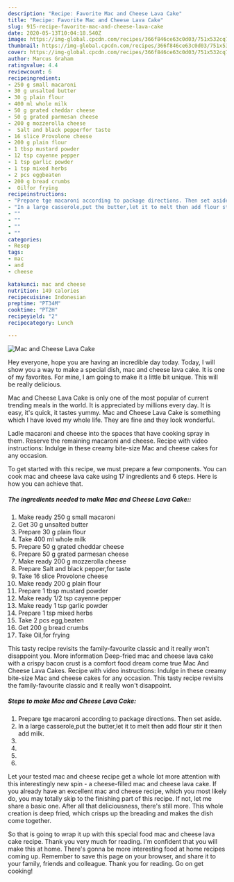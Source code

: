 ```yaml
---
description: "Recipe: Favorite Mac and Cheese Lava Cake"
title: "Recipe: Favorite Mac and Cheese Lava Cake"
slug: 915-recipe-favorite-mac-and-cheese-lava-cake
date: 2020-05-13T10:04:18.540Z
image: https://img-global.cpcdn.com/recipes/366f846ce63c0d03/751x532cq70/mac-and-cheese-lava-cake-recipe-main-photo.jpg
thumbnail: https://img-global.cpcdn.com/recipes/366f846ce63c0d03/751x532cq70/mac-and-cheese-lava-cake-recipe-main-photo.jpg
cover: https://img-global.cpcdn.com/recipes/366f846ce63c0d03/751x532cq70/mac-and-cheese-lava-cake-recipe-main-photo.jpg
author: Marcus Graham
ratingvalue: 4.4
reviewcount: 6
recipeingredient:
- 250 g small macaroni
- 30 g unsalted butter
- 30 g plain flour
- 400 ml whole milk
- 50 g grated cheddar cheese
- 50 g grated parmesan cheese
- 200 g mozzerolla cheese
-  Salt and black pepperfor taste
- 16 slice Provolone cheese
- 200 g plain flour
- 1 tbsp mustard powder
- 12 tsp cayenne pepper
- 1 tsp garlic powder
- 1 tsp mixed herbs
- 2 pcs eggbeaten
- 200 g bread crumbs
-  Oilfor frying
recipeinstructions:
- "Prepare tge macaroni according to package directions. Then set aside."
- "In a large casserole,put the butter,let it to melt then add flour stir it then add milk."
- ""
- ""
- ""
- ""
categories:
- Resep
tags:
- mac
- and
- cheese

katakunci: mac and cheese
nutrition: 149 calories
recipecuisine: Indonesian
preptime: "PT34M"
cooktime: "PT2H"
recipeyield: "2"
recipecategory: Lunch

---
```



![Mac and Cheese Lava Cake](https://img-global.cpcdn.com/recipes/366f846ce63c0d03/751x532cq70/mac-and-cheese-lava-cake-recipe-main-photo.jpg)

Hey everyone, hope you are having an incredible day today. Today, I will show you a way to make a special dish, mac and cheese lava cake. It is one of my favorites. For mine, I am going to make it a little bit unique. This will be really delicious.

Mac and Cheese Lava Cake is only one of the most popular of current trending meals in the world. It is appreciated by millions every day. It is easy, it's quick, it tastes yummy. Mac and Cheese Lava Cake is something which I have loved my whole life. They are fine and they look wonderful.

Ladle macaroni and cheese into the spaces that have cooking spray in them. Reserve the remaining macaroni and cheese. Recipe with video instructions: Indulge in these creamy bite-size Mac and cheese cakes for any occasion.


To get started with this recipe, we must prepare a few components. You can cook mac and cheese lava cake using 17 ingredients and 6 steps. Here is how you can achieve that.

##### The ingredients needed to make Mac and Cheese Lava Cake::

1. Make ready 250 g small macaroni
1. Get 30 g unsalted butter
1. Prepare 30 g plain flour
1. Take 400 ml whole milk
1. Prepare 50 g grated cheddar cheese
1. Prepare 50 g grated parmesan cheese
1. Make ready 200 g mozzerolla cheese
1. Prepare  Salt and black pepper,for taste
1. Take 16 slice Provolone cheese
1. Make ready 200 g plain flour
1. Prepare 1 tbsp mustard powder
1. Make ready 1/2 tsp cayenne pepper
1. Make ready 1 tsp garlic powder
1. Prepare 1 tsp mixed herbs
1. Take 2 pcs egg,beaten
1. Get 200 g bread crumbs
1. Take  Oil,for frying


This tasty recipe revisits the family-favourite classic and it really won&#39;t disappoint you. More information Deep-fried mac and cheese lava cake with a crispy bacon crust is a comfort food dream come true Mac And Cheese Lava Cakes. Recipe with video instructions: Indulge in these creamy bite-size Mac and cheese cakes for any occasion. This tasty recipe revisits the family-favourite classic and it really won&#39;t disappoint. 

##### Steps to make Mac and Cheese Lava Cake:

1. Prepare tge macaroni according to package directions. Then set aside.
1. In a large casserole,put the butter,let it to melt then add flour stir it then add milk.
1. 
1. 
1. 
1. 


Let your tested mac and cheese recipe get a whole lot more attention with this interestingly new spin - a cheese-filled mac and cheese lava cake. If you already have an excellent mac and cheese recipe, which you most likely do, you may totally skip to the finishing part of this recipe. If not, let me share a basic one. After all that deliciousness, there&#39;s still more. This whole creation is deep fried, which crisps up the breading and makes the dish come together. 

So that is going to wrap it up with this special food mac and cheese lava cake recipe. Thank you very much for reading. I'm confident that you will make this at home. There's gonna be more interesting food at home recipes coming up. Remember to save this page on your browser, and share it to your family, friends and colleague. Thank you for reading. Go on get cooking!
